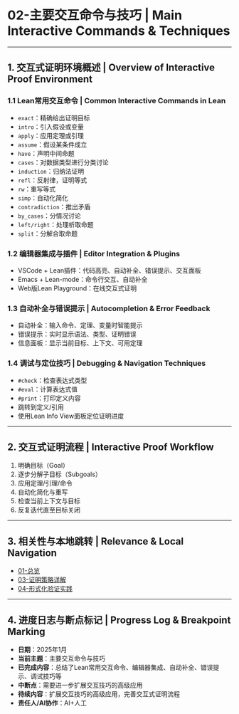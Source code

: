 # 02-主要交互命令与技巧 | Main Interactive Commands & Techniques

---

## 1. 交互式证明环境概述 | Overview of Interactive Proof Environment

### 1.1 Lean常用交互命令 | Common Interactive Commands in Lean

- `exact`：精确给出证明目标
- `intro`：引入假设或变量
- `apply`：应用定理或引理
- `assume`：假设某条件成立
- `have`：声明中间命题
- `cases`：对数据类型进行分类讨论
- `induction`：归纳法证明
- `refl`：反射律，证明等式
- `rw`：重写等式
- `simp`：自动化简化
- `contradiction`：推出矛盾
- `by_cases`：分情况讨论
- `left/right`：处理析取命题
- `split`：分解合取命题

### 1.2 编辑器集成与插件 | Editor Integration & Plugins

- VSCode + Lean插件：代码高亮、自动补全、错误提示、交互面板
- Emacs + Lean-mode：命令行交互、自动补全
- Web版Lean Playground：在线交互式证明

### 1.3 自动补全与错误提示 | Autocompletion & Error Feedback

- 自动补全：输入命令、定理、变量时智能提示
- 错误提示：实时显示语法、类型、证明错误
- 信息面板：显示当前目标、上下文、可用定理

### 1.4 调试与定位技巧 | Debugging & Navigation Techniques

- `#check`：检查表达式类型
- `#eval`：计算表达式值
- `#print`：打印定义内容
- 跳转到定义/引用
- 使用Lean Info View面板定位证明进度

---

## 2. 交互式证明流程 | Interactive Proof Workflow

1. 明确目标（Goal）
2. 逐步分解子目标（Subgoals）
3. 应用定理/引理/命令
4. 自动化简化与重写
5. 检查当前上下文与目标
6. 反复迭代直至目标关闭

---

## 3. 相关性与本地跳转 | Relevance & Local Navigation

- [01-总览](../01-总览.md)
- [03-证明策略详解](../../03-证明策略详解/01-总览.md)
- [04-形式化验证实践](../../04-形式化验证实践/01-总览.md)

---

## 4. 进度日志与断点标记 | Progress Log & Breakpoint Marking

- **日期**：2025年1月
- **当前主题**：主要交互命令与技巧
- **已完成内容**：总结了Lean常用交互命令、编辑器集成、自动补全、错误提示、调试技巧等
- **中断点**：需要进一步扩展交互技巧的高级应用
- **待续内容**：扩展交互技巧的高级应用，完善交互式证明流程
- **责任人/AI协作**：AI+人工

<!-- 中断点：扩展交互技巧的高级应用 -->